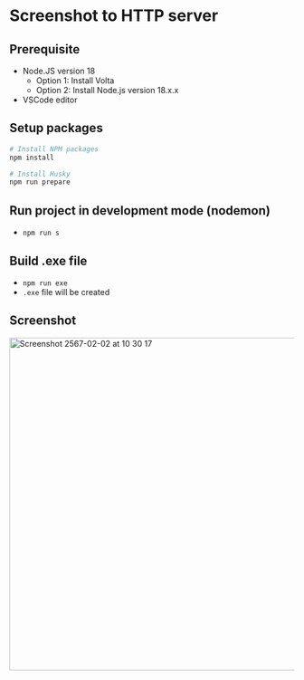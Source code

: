 # Screenshot to HTTP server

## Prerequisite

- Node.JS version 18
  - Option 1: Install Volta
  - Option 2: Install Node.js version 18.x.x
- VSCode editor

## Setup packages

```bash
# Install NPM packages
npm install

# Install Husky
npm run prepare
```

## Run project in development mode (nodemon)

- `npm run s`

## Build .exe file

- `npm run exe`
- `.exe` file will be created

## Screenshot

<img width="588" alt="Screenshot 2567-02-02 at 10 30 17" src="https://github.com/mnst-online/screenshot-http/assets/49577823/b5c3fed2-ce21-4915-87e1-bf7b60fb5ca9">
